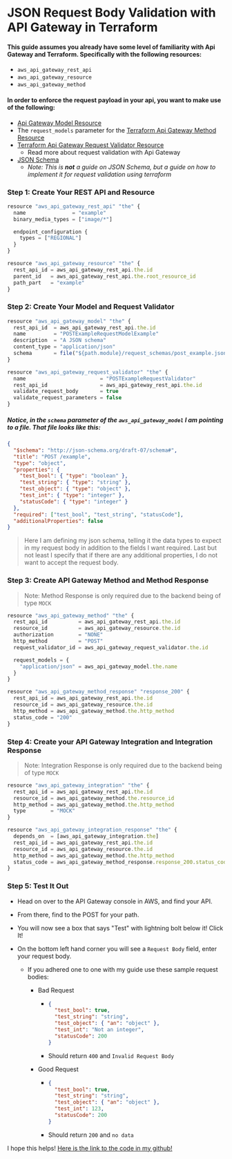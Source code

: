 # JSON Request Body Validation with API Gateway in Terraform

#### This guide assumes you already have some level of familiarity with Api Gateway and Terraform. Specifically with the following resources:

- `aws_api_gateway_rest_api`
- `aws_api_gateway_resource`
- `aws_api_gateway_method`

#### In order to enforce the request payload in your api, you want to make use of the following:

- [Api Gateway Model Resource](https://www.terraform.io/docs/providers/aws/r/api_gateway_model.html)
- The `request_models` parameter for the [Terraform Api Gateway Method Resource](https://www.terraform.io/docs/providers/aws/r/api_gateway_method.html#request_models)
- [Terraform Api Gateway Request Validator Resource](https://www.terraform.io/docs/providers/aws/r/api_gateway_request_validator.html)
  - Read more about request validation with Api Gateway
- [JSON Schema](https://json-schema.org/)
  - _Note: This is **not** a guide on JSON Schema, but a guide on how to implement it for request validation using terraform_

### Step 1: Create Your REST API and Resource

```javascript
resource "aws_api_gateway_rest_api" "the" {
  name               = "example"
  binary_media_types = ["image/*"]

  endpoint_configuration {
    types = ["REGIONAL"]
  }
}

resource "aws_api_gateway_resource" "the" {
  rest_api_id = aws_api_gateway_rest_api.the.id
  parent_id   = aws_api_gateway_rest_api.the.root_resource_id
  path_part   = "example"
}
```

### Step 2: Create Your Model and Request Validator

```javascript
resource "aws_api_gateway_model" "the" {
  rest_api_id  = aws_api_gateway_rest_api.the.id
  name         = "POSTExampleRequestModelExample"
  description  = "A JSON schema"
  content_type = "application/json"
  schema       = file("${path.module}/request_schemas/post_example.json")
}

resource "aws_api_gateway_request_validator" "the" {
  name                        = "POSTExampleRequestValidator"
  rest_api_id                 = aws_api_gateway_rest_api.the.id
  validate_request_body       = true
  validate_request_parameters = false
}
```

##### Notice, in the `schema` parameter of the `aws_api_gateway_model` I am pointing to a file. That file looks like this:

```json
{
  "$schema": "http://json-schema.org/draft-07/schema#",
  "title": "POST /example",
  "type": "object",
  "properties": {
    "test_bool": { "type": "boolean" },
    "test_string": { "type": "string" },
    "test_object": { "type": "object" },
    "test_int": { "type": "integer" },
    "statusCode": { "type": "integer" }
  },
  "required": ["test_bool", "test_string", "statusCode"],
  "additionalProperties": false
}
```

> Here I am defining my json schema, telling it the data types to expect in my request body in addition to the fields I want required. Last but not least I specify that if there are any additional properties, I do not want to accept the request body.

### Step 3: Create API Gateway Method and Method Response

> Note: Method Response is only required due to the backend being of type `MOCK`

```javascript
resource "aws_api_gateway_method" "the" {
  rest_api_id          = aws_api_gateway_rest_api.the.id
  resource_id          = aws_api_gateway_resource.the.id
  authorization        = "NONE"
  http_method          = "POST"
  request_validator_id = aws_api_gateway_request_validator.the.id

  request_models = {
    "application/json" = aws_api_gateway_model.the.name
  }
}

resource "aws_api_gateway_method_response" "response_200" {
  rest_api_id = aws_api_gateway_rest_api.the.id
  resource_id = aws_api_gateway_resource.the.id
  http_method = aws_api_gateway_method.the.http_method
  status_code = "200"
}
```

### Step 4: Create your API Gateway Integration and Integration Response

> Note: Integration Response is only required due to the backend being of type `MOCK`

```javascript
resource "aws_api_gateway_integration" "the" {
  rest_api_id = aws_api_gateway_rest_api.the.id
  resource_id = aws_api_gateway_method.the.resource_id
  http_method = aws_api_gateway_method.the.http_method
  type        = "MOCK"
}

resource "aws_api_gateway_integration_response" "the" {
  depends_on  = [aws_api_gateway_integration.the]
  rest_api_id = aws_api_gateway_rest_api.the.id
  resource_id = aws_api_gateway_resource.the.id
  http_method = aws_api_gateway_method.the.http_method
  status_code = aws_api_gateway_method_response.response_200.status_code
}
```

### Step 5: Test It Out

- Head on over to the API Gateway console in AWS, and find your API.

- From there, find to the POST for your path.

- You will now see a box that says "Test" with lightning bolt below it! Click It!

- On the bottom left hand corner you will see a `Request Body` field, enter your request body.

  - If you adhered one to one with my guide use these sample request bodies:

    - Bad Request

      - ```json
        {
          "test_bool": true,
          "test_string": "string",
          "test_object": { "an": "object" },
          "test_int": "Not an integer",
          "statusCode": 200
        }
        ```
      - Should return `400` and `Invalid Request Body`

    - Good Request
      - ```json
        {
          "test_bool": true,
          "test_string": "string",
          "test_object": { "an": "object" },
          "test_int": 123,
          "statusCode": 200
        }
        ```
      - Should return `200` and `no data`

I hope this helps! [Here is the link to the code in my github!](https://github.com/iNeedICS/terraform-examples)
